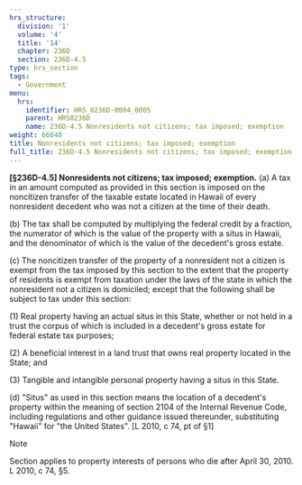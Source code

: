 ```yaml
---
hrs_structure:
  division: '1'
  volume: '4'
  title: '14'
  chapter: 236D
  section: 236D-4.5
type: hrs_section
tags:
  - Government
menu:
  hrs:
    identifier: HRS_0236D-0004_0005
    parent: HRS0236D
    name: 236D-4.5 Nonresidents not citizens; tax imposed; exemption
weight: 66040
title: Nonresidents not citizens; tax imposed; exemption
full_title: 236D-4.5 Nonresidents not citizens; tax imposed; exemption
---
```

**[§236D-4.5] Nonresidents not citizens; tax imposed; exemption.** (a) A tax in an amount computed as provided in this section is imposed on the noncitizen transfer of the taxable estate located in Hawaii of every nonresident decedent who was not a citizen at the time of their death.

(b) The tax shall be computed by multiplying the federal credit by a fraction, the numerator of which is the value of the property with a situs in Hawaii, and the denominator of which is the value of the decedent's gross estate.

(c) The noncitizen transfer of the property of a nonresident not a citizen is exempt from the tax imposed by this section to the extent that the property of residents is exempt from taxation under the laws of the state in which the nonresident not a citizen is domiciled; except that the following shall be subject to tax under this section:

(1) Real property having an actual situs in this State, whether or not held in a trust the corpus of which is included in a decedent's gross estate for federal estate tax purposes;

(2) A beneficial interest in a land trust that owns real property located in the State; and

(3) Tangible and intangible personal property having a situs in this State.

(d) "Situs" as used in this section means the location of a decedent's property within the meaning of section 2104 of the Internal Revenue Code, including regulations and other guidance issued thereunder, substituting "Hawaii" for "the United States". [L 2010, c 74, pt of §1]

Note

Section applies to property interests of persons who die after April 30, 2010\. L 2010, c 74, §5.